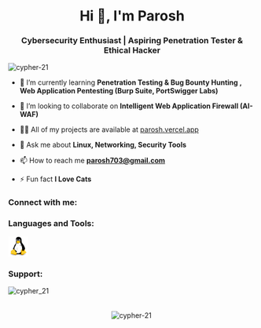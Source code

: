 <h1 align="center">Hi 👋, I'm Parosh</h1>
<h3 align="center">Cybersecurity Enthusiast | Aspiring Penetration Tester & Ethical Hacker</h3>

<p align="left"> <img src="https://komarev.com/ghpvc/?username=cypher-21&label=Profile%20views&color=0e75b6&style=flat" alt="cypher-21" /> </p>

- 🌱 I’m currently learning **Penetration Testing & Bug Bounty Hunting , Web Application Pentesting (Burp Suite, PortSwigger Labs)**

- 👯 I’m looking to collaborate on **Intelligent Web Application Firewall (AI-WAF)**

- 👨‍💻 All of my projects are available at [parosh.vercel.app](parosh.vercel.app)

- 💬 Ask me about **Linux, Networking, Security Tools**

- 📫 How to reach me **parosh703@gmail.com**

- ⚡ Fun fact **I Love Cats**

<h3 align="left">Connect with me:</h3>
<p align="left">
</p>

<h3 align="left">Languages and Tools:</h3>
<p align="left"> <a href="https://www.linux.org/" target="_blank" rel="noreferrer"> <img src="https://raw.githubusercontent.com/devicons/devicon/master/icons/linux/linux-original.svg" alt="linux" width="40" height="40"/> </a> </p>

<h3 align="left">Support:</h3>
<p><a href="https://www.buymeacoffee.com/cypher_21"> <img align="left" src="https://cdn.buymeacoffee.com/buttons/v2/default-yellow.png" height="50" width="210" alt="cypher_21" /></a></p><br><br>

<p><img align="center" src="https://github-readme-stats.vercel.app/api/top-langs?username=cypher-21&show_icons=true&locale=en&layout=compact" alt="cypher-21" /></p>
